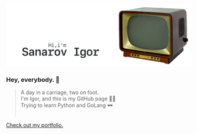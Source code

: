[![GitHub Banner Sanarov](./assets/GitHubHeaderSanarov.gif)](https://sanarov.dev)
### Hey, everybody. 👋 ###
> A day in a carriage, two on foot.<br/>
I'm Igor, and this is my GitHub page 🤦‍♂️<br/>
Trying to learn Python and GoLang 🕶<br/><br/>

[Check out my portfolio.](https://sanarov.dev/portfolio/ "Portfolio")
